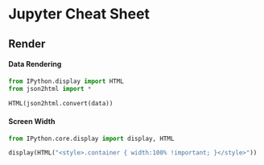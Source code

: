 # Jupyter Cheat Sheet

## Render
#### Data Rendering
```python
from IPython.display import HTML
from json2html import *

HTML(json2html.convert(data))
```
#### Screen Width
```python
from IPython.core.display import display, HTML

display(HTML("<style>.container { width:100% !important; }</style>"))
```
